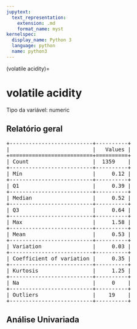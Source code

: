 ```yaml
--- 
jupytext:
  text_representation:
    extension: .md
    format_name: myst
kernelspec:
  display_name: Python 3
  language: python
  name: python3
---
```


(volatile acidity)= 

# volatile acidity
Tipo da variável: numeric
## Relatório geral

<pre>
+--------------------------+----------+
|                          |   Values |
+==========================+==========+
| Count                    |  1359    |
+--------------------------+----------+
| Mín                      |     0.12 |
+--------------------------+----------+
| Q1                       |     0.39 |
+--------------------------+----------+
| Median                   |     0.52 |
+--------------------------+----------+
| Q3                       |     0.64 |
+--------------------------+----------+
| Max                      |     1.58 |
+--------------------------+----------+
| Mean                     |     0.53 |
+--------------------------+----------+
| Variation                |     0.03 |
+--------------------------+----------+
| Coefficient of variation |     0.35 |
+--------------------------+----------+
| Kurtosis                 |     1.25 |
+--------------------------+----------+
| Na                       |     0    |
+--------------------------+----------+
| Outliers                 |    19    |
+--------------------------+----------+
</pre>



## Análise Univariada

<div><script src="https://cdn.plot.ly/plotly-latest.min.js"></script><div class="plotly-graph-div" id="ac29a492-6c33-4d6f-b92c-73208a06e0c6" style="height:370px; width:800px;"></div><script type="text/javascript">                                    window.PLOTLYENV=window.PLOTLYENV || {};                                    if (document.getElementById("ac29a492-6c33-4d6f-b92c-73208a06e0c6")) {                    Plotly.newPlot(                        "ac29a492-6c33-4d6f-b92c-73208a06e0c6",                        [{"boxmean": true, "boxpoints": false, "marker": {"color": "rgba(20, 36, 44, 0.7)", "outliercolor": "rgba(233, 75, 59, 1)"}, "name": "", "type": "box", "xaxis": "x", "y": [0.7, 0.88, 0.76, 0.28, 0.66, 0.6, 0.65, 0.58, 0.5, 0.58, 0.615, 0.61, 0.62, 0.62, 0.28, 0.56, 0.59, 0.32, 0.22, 0.39, 0.43, 0.49, 0.4, 0.39, 0.41, 0.71, 0.645, 0.675, 0.685, 0.655, 0.605, 0.32, 0.645, 0.6, 0.38, 1.13, 0.45, 0.61, 0.49, 0.66, 0.67, 0.52, 0.935, 0.29, 0.4, 0.31, 0.66, 0.52, 0.5, 0.38, 0.51, 0.62, 0.42, 0.63, 0.59, 0.39, 0.4, 0.69, 0.52, 0.735, 0.725, 0.52, 0.705, 0.32, 0.705, 0.63, 0.67, 0.69, 0.675, 0.32, 0.41, 0.785, 0.75, 0.625, 0.45, 0.43, 0.5, 0.67, 0.3, 0.55, 0.49, 0.49, 0.39, 0.62, 0.52, 0.49, 1.02, 0.6, 0.775, 0.5, 0.9, 0.545, 0.61, 0.5, 0.575, 0.49, 0.41, 0.63, 0.33, 0.785, 0.56, 0.62, 0.6, 0.31, 0.4, 0.54, 0.56, 0.55, 0.69, 1.07, 0.695, 0.71, 0.5, 0.62, 1.33, 1.33, 0.59, 0.38, 0.745, 0.5, 0.5, 1.04, 0.745, 0.715, 0.415, 0.56, 0.56, 0.34, 0.39, 0.67, 0.68, 0.49, 0.49, 0.4, 0.33, 0.52, 0.6, 0.43, 0.43, 0.68, 0.6, 0.95, 0.68, 0.53, 0.6, 0.59, 0.63, 0.64, 0.55, 0.63, 0.705, 0.885, 0.42, 0.62, 0.38, 0.5, 0.52, 0.805, 0.61, 0.61, 0.73, 0.61, 0.62, 0.31, 0.39, 0.705, 0.5, 0.49, 0.5, 0.37, 0.63, 0.55, 0.59, 0.58, 0.3, 0.835, 1.09, 0.32, 0.37, 0.5, 0.42, 0.43, 0.3, 0.57, 0.44, 0.3, 0.53, 0.725, 0.44, 0.57, 0.735, 0.49, 0.625, 0.725, 0.49, 0.53, 0.34, 0.53, 0.61, 0.645, 0.635, 0.43, 0.59, 0.82, 0.52, 0.48, 0.38, 0.37, 1.0, 0.63, 0.645, 0.635, 0.38, 0.58, 0.21, 0.66, 0.68, 0.6, 0.53, 0.32, 0.6, 0.35, 0.775, 0.57, 0.34, 0.695, 0.41, 0.31, 0.33, 0.975, 0.52, 0.37, 0.56, 0.26, 0.87, 0.35, 0.54, 0.18, 0.545, 0.37, 0.715, 0.65, 0.32, 0.4, 0.26, 0.27, 0.52, 0.59, 0.45, 0.4, 0.52, 0.42, 0.2, 0.55, 0.36, 0.34, 0.5, 0.83, 0.63, 0.65, 0.67, 0.53, 0.18, 0.705, 0.67, 0.65, 0.53, 0.62, 0.41, 0.43, 0.29, 0.53, 0.46, 0.47, 0.36, 0.35, 0.56, 0.77, 0.66, 0.61, 0.62, 0.59, 0.49, 0.53, 0.44, 0.27, 0.46, 0.36, 0.58, 0.56, 0.65, 0.695, 0.43, 0.43, 0.49, 0.28, 0.34, 0.42, 0.39, 0.57, 0.685, 0.815, 0.49, 0.56, 0.785, 0.67, 0.795, 0.665, 0.53, 0.21, 0.75, 0.41, 0.42, 0.43, 0.38, 0.7, 0.45, 0.58, 0.46, 0.615, 0.42, 0.575, 0.34, 0.27, 0.765, 0.24, 0.28, 0.55, 0.41, 0.54, 0.45, 0.625, 0.42, 0.26, 0.415, 0.51, 0.63, 0.54, 0.66, 0.46, 0.38, 0.85, 0.37, 0.665, 0.6, 0.37, 0.735, 0.59, 0.765, 0.26, 0.48, 0.6, 0.69, 0.31, 0.44, 0.39, 0.34, 0.46, 0.43, 0.45, 0.735, 0.4, 0.52, 0.725, 0.48, 0.58, 0.38, 0.77, 0.56, 0.84, 0.96, 0.24, 0.67, 0.78, 0.52, 0.84, 0.55, 0.37, 0.39, 0.41, 0.67, 0.45, 0.62, 0.31, 0.4, 0.685, 0.44, 0.57, 0.735, 0.38, 0.48, 0.53, 0.39, 0.37, 0.56, 0.33, 0.23, 0.62, 0.59, 0.63, 0.58, 0.43, 0.615, 0.26, 0.66, 0.315, 0.29, 0.5, 0.46, 0.36, 0.82, 0.32, 0.54, 0.37, 0.35, 0.28, 0.68, 0.27, 0.24, 0.685, 0.28, 0.3, 0.36, 0.36, 0.44, 0.67, 0.645, 0.32, 0.39, 0.775, 0.41, 0.4, 0.69, 0.39, 0.35, 0.52, 0.34, 0.44, 0.26, 0.24, 0.49, 0.24, 0.67, 0.59, 0.29, 0.42, 0.4, 0.51, 0.655, 0.6, 0.61, 0.21, 0.365, 0.25, 0.41, 0.39, 0.4, 0.43, 0.64, 0.38, 0.42, 0.63, 0.22, 0.38, 0.27, 0.48, 0.825, 0.35, 0.5, 0.59, 0.46, 0.715, 0.66, 0.31, 0.47, 0.55, 0.31, 0.35, 0.53, 0.51, 0.43, 0.46, 1.04, 0.645, 0.53, 0.645, 0.47, 0.6, 0.44, 0.54, 0.29, 0.7, 0.5, 0.36, 0.35, 0.24, 0.59, 0.34, 0.27, 0.5, 0.44, 0.47, 0.31, 0.5, 0.49, 0.28, 0.33, 0.51, 0.31, 0.73, 0.42, 0.29, 0.45, 0.39, 0.49, 0.72, 0.595, 0.4, 0.58, 0.585, 0.59, 0.915, 0.46, 0.835, 0.58, 0.6, 0.41, 0.48, 0.65, 0.36, 0.24, 0.38, 0.64, 0.39, 0.755, 0.6, 0.31, 0.46, 0.37, 0.54, 0.56, 0.58, 0.51, 0.69, 0.6, 0.54, 0.685, 0.28, 0.41, 0.935, 0.35, 0.84, 0.88, 0.885, 0.915, 0.29, 0.54, 0.59, 0.64, 0.67, 0.845, 0.48, 0.42, 0.43, 0.88, 0.36, 0.33, 0.47, 0.55, 0.5, 0.52, 0.84, 0.42, 0.57, 0.28, 0.4, 0.59, 0.49, 0.34, 0.73, 0.4, 0.73, 1.24, 0.4, 0.41, 0.8, 0.78, 0.26, 0.43, 0.45, 0.46, 0.78, 0.98, 0.65, 0.64, 0.66, 0.38, 1.185, 0.92, 0.49, 0.48, 0.47, 0.47, 0.65, 0.615, 0.38, 1.02, 0.64, 0.38, 0.765, 1.035, 0.78, 0.49, 0.545, 0.31, 1.025, 0.565, 0.69, 0.43, 0.74, 0.49, 0.46, 0.56, 0.66, 0.48, 0.42, 0.31, 1.115, 0.66, 0.72, 0.57, 0.865, 0.55, 0.875, 0.835, 0.45, 0.56, 0.965, 0.59, 0.46, 0.69, 0.76, 0.53, 0.615, 0.41, 0.39, 0.51, 0.34, 0.33, 0.5, 0.65, 0.54, 0.48, 0.91, 0.98, 0.87, 0.42, 0.58, 0.655, 0.7, 0.68, 0.67, 0.59, 0.6, 0.59, 0.72, 0.685, 0.57, 0.4, 0.4, 1.0, 0.765, 0.635, 0.43, 0.52, 0.57, 0.46, 0.82, 0.59, 0.35, 0.56, 0.63, 0.37, 0.64, 0.61, 0.6, 0.27, 0.89, 0.46, 0.37, 0.5, 0.61, 0.55, 0.585, 0.56, 0.52, 0.28, 0.25, 0.53, 0.48, 0.49, 0.5, 0.45, 0.39, 0.41, 0.51, 0.29, 0.715, 0.66, 0.685, 0.42, 0.54, 0.48, 0.46, 0.27, 0.57, 0.61, 0.685, 0.44, 0.47, 0.685, 0.665, 0.28, 0.31, 0.5, 0.42, 0.66, 0.5, 0.685, 0.25, 0.64, 0.68, 0.63, 0.43, 0.42, 0.36, 0.735, 0.26, 0.28, 0.56, 0.62, 1.01, 0.42, 0.62, 0.635, 0.49, 0.51, 0.63, 0.715, 0.56, 0.35, 0.21, 0.38, 0.31, 0.47, 0.61, 0.6, 0.56, 0.715, 0.31, 0.75, 0.8, 0.52, 0.57, 0.9, 0.34, 0.66, 0.45, 0.63, 0.59, 0.31, 1.02, 0.31, 0.635, 0.59, 0.58, 0.54, 0.56, 0.52, 0.305, 0.38, 0.28, 0.46, 0.395, 0.315, 0.715, 0.41, 0.36, 0.62, 0.41, 0.47, 0.22, 0.24, 0.67, 0.33, 0.61, 0.61, 0.4, 0.3, 0.63, 0.38, 0.46, 0.33, 0.27, 0.43, 0.5, 0.3, 0.44, 0.44, 0.28, 0.12, 0.31, 0.34, 0.43, 0.21, 0.36, 0.37, 0.57, 0.59, 0.47, 0.56, 0.57, 0.27, 0.34, 0.38, 0.66, 0.4, 0.56, 0.26, 0.38, 0.34, 0.33, 0.41, 0.59, 0.4, 0.45, 0.5, 0.86, 0.52, 0.58, 0.34, 0.36, 0.39, 0.295, 0.34, 0.4, 0.35, 0.6, 0.66, 0.84, 0.69, 0.43, 0.35, 0.29, 0.36, 0.43, 0.3, 0.35, 0.5, 0.28, 0.32, 1.005, 0.71, 0.58, 0.39, 0.38, 0.18, 0.5, 0.36, 0.51, 0.32, 0.58, 0.83, 0.31, 0.795, 0.34, 0.59, 0.55, 0.82, 0.57, 0.745, 0.37, 0.31, 0.91, 0.41, 0.5, 0.965, 0.49, 0.39, 0.39, 0.44, 0.78, 0.43, 0.49, 0.5, 0.46, 0.605, 0.33, 0.64, 0.48, 0.42, 0.53, 0.23, 0.4, 0.38, 0.29, 0.74, 0.61, 0.52, 0.31, 0.62, 0.33, 0.77, 0.35, 0.62, 0.25, 0.32, 0.37, 0.3, 0.27, 0.3, 0.38, 0.42, 0.48, 0.34, 0.19, 0.41, 0.26, 0.34, 0.54, 0.31, 0.725, 0.4, 0.52, 0.31, 0.34, 0.49, 0.48, 0.48, 0.57, 0.23, 0.3, 0.78, 0.47, 0.53, 0.42, 0.33, 0.24, 0.4, 0.69, 0.39, 0.66, 0.54, 0.5, 0.47, 0.4, 0.58, 0.24, 0.29, 0.76, 0.43, 0.43, 0.6, 0.19, 0.36, 0.48, 0.28, 0.25, 0.52, 0.41, 0.51, 0.4, 0.38, 0.45, 0.22, 0.32, 0.2, 0.5, 0.41, 0.39, 0.35, 0.33, 0.58, 0.6, 0.42, 0.58, 0.18, 0.51, 0.41, 0.41, 0.36, 0.45, 0.32, 0.785, 0.44, 0.54, 0.33, 0.34, 0.5, 0.36, 0.59, 0.42, 0.36, 0.61, 0.88, 0.66, 0.915, 0.35, 0.39, 0.4, 0.66, 0.64, 0.43, 0.8, 0.955, 0.4, 0.885, 0.25, 0.885, 0.745, 0.43, 0.58, 0.57, 0.26, 0.34, 0.42, 0.74, 0.36, 0.72, 0.39, 0.65, 0.44, 0.38, 0.33, 0.27, 0.57, 0.34, 0.4, 0.39, 0.32, 0.53, 0.36, 0.39, 0.46, 0.58, 0.58, 0.42, 0.43, 0.18, 0.815, 0.23, 0.75, 0.33, 0.55, 0.73, 0.67, 0.61, 0.37, 0.4, 0.56, 0.29, 0.55, 0.74, 0.41, 0.6, 0.58, 0.72, 0.66, 0.7, 0.64, 0.59, 0.58, 0.64, 0.635, 1.02, 0.45, 0.78, 0.37, 0.57, 0.43, 0.41, 0.49, 0.38, 0.44, 0.46, 0.58, 0.58, 0.715, 0.4, 0.69, 0.3, 0.46, 0.765, 0.63, 0.42, 0.37, 0.16, 0.6, 0.6, 0.74, 0.635, 0.395, 0.755, 0.63, 0.53, 0.6, 1.58, 0.645, 0.86, 0.37, 0.28, 0.79, 0.61, 0.69, 0.68, 0.62, 0.51, 1.18, 0.36, 0.36, 0.63, 0.74, 0.44, 0.76, 0.66, 0.74, 0.34, 0.36, 0.46, 0.52, 0.6, 0.87, 0.39, 0.775, 0.835, 0.58, 0.5, 0.51, 0.54, 0.42, 0.44, 0.59, 0.655, 0.57, 0.6, 0.62, 0.645, 0.58, 0.32, 0.34, 0.43, 0.64, 0.475, 0.54, 0.85, 0.83, 0.605, 0.5, 0.74, 0.54, 0.77, 0.61, 0.78, 0.58, 0.75, 0.815, 0.56, 0.885, 0.49, 0.45, 0.57, 0.83, 0.6, 0.755, 0.81, 0.64, 0.64, 0.48, 0.49, 0.64, 0.62, 0.52, 0.57, 0.685, 0.675, 0.59, 0.6, 0.67, 0.69, 0.3, 0.33, 0.5, 0.28, 0.24, 0.51, 0.29, 0.96, 0.47, 0.57, 0.32, 0.58, 0.34, 0.53, 0.64, 0.4, 0.54, 0.53, 0.26, 0.23, 0.41, 0.64, 0.18, 0.41, 0.43, 0.44, 0.4, 0.54, 0.38, 0.915, 0.59, 0.67, 0.37, 0.785, 0.63, 0.58, 0.67, 0.785, 0.67, 0.58, 0.38, 0.32, 0.58, 0.49, 0.45, 0.9, 0.54, 0.29, 0.2, 0.42, 0.785, 0.64, 0.63, 0.59, 0.48, 1.04, 0.98, 0.69, 0.7, 0.35, 0.6, 0.5, 0.47, 0.47, 0.875, 0.28, 0.62, 0.58, 0.33, 0.91, 0.655, 0.68, 0.64, 0.54, 0.57, 0.22, 0.65, 0.54, 0.31, 0.43, 0.74, 0.895, 0.725, 0.82, 0.585, 0.44, 0.38, 0.76, 0.81, 0.27, 0.18, 0.36, 0.69, 0.79, 0.56, 0.84, 0.84, 0.32, 0.53, 0.47, 0.7, 0.48, 0.48, 0.42, 0.48, 0.47, 0.53, 0.29, 0.69, 0.44, 0.705, 0.53, 0.39, 0.56, 0.55, 0.53, 0.58, 0.64, 0.39, 0.52, 0.25, 0.855, 0.44, 0.37, 0.63, 0.57, 0.6, 0.4, 0.36, 0.68, 0.67, 0.68, 0.735, 0.855, 0.56, 0.88, 0.63, 0.6, 0.695, 0.67, 0.16, 0.56, 0.51, 0.36, 0.38, 0.69, 0.58, 0.31, 0.52, 0.3, 0.7, 0.67, 0.56, 0.35, 0.715, 0.46, 0.32, 0.39, 0.31, 0.61, 0.66, 0.725, 0.55, 0.74, 0.51, 0.62, 0.6, 0.55, 0.645, 0.31], "yaxis": "y"}, {"marker": {"color": "rgba(20, 36, 44, 0.7)"}, "name": "", "points": false, "type": "violin", "xaxis": "x2", "y": [0.7, 0.88, 0.76, 0.28, 0.66, 0.6, 0.65, 0.58, 0.5, 0.58, 0.615, 0.61, 0.62, 0.62, 0.28, 0.56, 0.59, 0.32, 0.22, 0.39, 0.43, 0.49, 0.4, 0.39, 0.41, 0.71, 0.645, 0.675, 0.685, 0.655, 0.605, 0.32, 0.645, 0.6, 0.38, 1.13, 0.45, 0.61, 0.49, 0.66, 0.67, 0.52, 0.935, 0.29, 0.4, 0.31, 0.66, 0.52, 0.5, 0.38, 0.51, 0.62, 0.42, 0.63, 0.59, 0.39, 0.4, 0.69, 0.52, 0.735, 0.725, 0.52, 0.705, 0.32, 0.705, 0.63, 0.67, 0.69, 0.675, 0.32, 0.41, 0.785, 0.75, 0.625, 0.45, 0.43, 0.5, 0.67, 0.3, 0.55, 0.49, 0.49, 0.39, 0.62, 0.52, 0.49, 1.02, 0.6, 0.775, 0.5, 0.9, 0.545, 0.61, 0.5, 0.575, 0.49, 0.41, 0.63, 0.33, 0.785, 0.56, 0.62, 0.6, 0.31, 0.4, 0.54, 0.56, 0.55, 0.69, 1.07, 0.695, 0.71, 0.5, 0.62, 1.33, 1.33, 0.59, 0.38, 0.745, 0.5, 0.5, 1.04, 0.745, 0.715, 0.415, 0.56, 0.56, 0.34, 0.39, 0.67, 0.68, 0.49, 0.49, 0.4, 0.33, 0.52, 0.6, 0.43, 0.43, 0.68, 0.6, 0.95, 0.68, 0.53, 0.6, 0.59, 0.63, 0.64, 0.55, 0.63, 0.705, 0.885, 0.42, 0.62, 0.38, 0.5, 0.52, 0.805, 0.61, 0.61, 0.73, 0.61, 0.62, 0.31, 0.39, 0.705, 0.5, 0.49, 0.5, 0.37, 0.63, 0.55, 0.59, 0.58, 0.3, 0.835, 1.09, 0.32, 0.37, 0.5, 0.42, 0.43, 0.3, 0.57, 0.44, 0.3, 0.53, 0.725, 0.44, 0.57, 0.735, 0.49, 0.625, 0.725, 0.49, 0.53, 0.34, 0.53, 0.61, 0.645, 0.635, 0.43, 0.59, 0.82, 0.52, 0.48, 0.38, 0.37, 1.0, 0.63, 0.645, 0.635, 0.38, 0.58, 0.21, 0.66, 0.68, 0.6, 0.53, 0.32, 0.6, 0.35, 0.775, 0.57, 0.34, 0.695, 0.41, 0.31, 0.33, 0.975, 0.52, 0.37, 0.56, 0.26, 0.87, 0.35, 0.54, 0.18, 0.545, 0.37, 0.715, 0.65, 0.32, 0.4, 0.26, 0.27, 0.52, 0.59, 0.45, 0.4, 0.52, 0.42, 0.2, 0.55, 0.36, 0.34, 0.5, 0.83, 0.63, 0.65, 0.67, 0.53, 0.18, 0.705, 0.67, 0.65, 0.53, 0.62, 0.41, 0.43, 0.29, 0.53, 0.46, 0.47, 0.36, 0.35, 0.56, 0.77, 0.66, 0.61, 0.62, 0.59, 0.49, 0.53, 0.44, 0.27, 0.46, 0.36, 0.58, 0.56, 0.65, 0.695, 0.43, 0.43, 0.49, 0.28, 0.34, 0.42, 0.39, 0.57, 0.685, 0.815, 0.49, 0.56, 0.785, 0.67, 0.795, 0.665, 0.53, 0.21, 0.75, 0.41, 0.42, 0.43, 0.38, 0.7, 0.45, 0.58, 0.46, 0.615, 0.42, 0.575, 0.34, 0.27, 0.765, 0.24, 0.28, 0.55, 0.41, 0.54, 0.45, 0.625, 0.42, 0.26, 0.415, 0.51, 0.63, 0.54, 0.66, 0.46, 0.38, 0.85, 0.37, 0.665, 0.6, 0.37, 0.735, 0.59, 0.765, 0.26, 0.48, 0.6, 0.69, 0.31, 0.44, 0.39, 0.34, 0.46, 0.43, 0.45, 0.735, 0.4, 0.52, 0.725, 0.48, 0.58, 0.38, 0.77, 0.56, 0.84, 0.96, 0.24, 0.67, 0.78, 0.52, 0.84, 0.55, 0.37, 0.39, 0.41, 0.67, 0.45, 0.62, 0.31, 0.4, 0.685, 0.44, 0.57, 0.735, 0.38, 0.48, 0.53, 0.39, 0.37, 0.56, 0.33, 0.23, 0.62, 0.59, 0.63, 0.58, 0.43, 0.615, 0.26, 0.66, 0.315, 0.29, 0.5, 0.46, 0.36, 0.82, 0.32, 0.54, 0.37, 0.35, 0.28, 0.68, 0.27, 0.24, 0.685, 0.28, 0.3, 0.36, 0.36, 0.44, 0.67, 0.645, 0.32, 0.39, 0.775, 0.41, 0.4, 0.69, 0.39, 0.35, 0.52, 0.34, 0.44, 0.26, 0.24, 0.49, 0.24, 0.67, 0.59, 0.29, 0.42, 0.4, 0.51, 0.655, 0.6, 0.61, 0.21, 0.365, 0.25, 0.41, 0.39, 0.4, 0.43, 0.64, 0.38, 0.42, 0.63, 0.22, 0.38, 0.27, 0.48, 0.825, 0.35, 0.5, 0.59, 0.46, 0.715, 0.66, 0.31, 0.47, 0.55, 0.31, 0.35, 0.53, 0.51, 0.43, 0.46, 1.04, 0.645, 0.53, 0.645, 0.47, 0.6, 0.44, 0.54, 0.29, 0.7, 0.5, 0.36, 0.35, 0.24, 0.59, 0.34, 0.27, 0.5, 0.44, 0.47, 0.31, 0.5, 0.49, 0.28, 0.33, 0.51, 0.31, 0.73, 0.42, 0.29, 0.45, 0.39, 0.49, 0.72, 0.595, 0.4, 0.58, 0.585, 0.59, 0.915, 0.46, 0.835, 0.58, 0.6, 0.41, 0.48, 0.65, 0.36, 0.24, 0.38, 0.64, 0.39, 0.755, 0.6, 0.31, 0.46, 0.37, 0.54, 0.56, 0.58, 0.51, 0.69, 0.6, 0.54, 0.685, 0.28, 0.41, 0.935, 0.35, 0.84, 0.88, 0.885, 0.915, 0.29, 0.54, 0.59, 0.64, 0.67, 0.845, 0.48, 0.42, 0.43, 0.88, 0.36, 0.33, 0.47, 0.55, 0.5, 0.52, 0.84, 0.42, 0.57, 0.28, 0.4, 0.59, 0.49, 0.34, 0.73, 0.4, 0.73, 1.24, 0.4, 0.41, 0.8, 0.78, 0.26, 0.43, 0.45, 0.46, 0.78, 0.98, 0.65, 0.64, 0.66, 0.38, 1.185, 0.92, 0.49, 0.48, 0.47, 0.47, 0.65, 0.615, 0.38, 1.02, 0.64, 0.38, 0.765, 1.035, 0.78, 0.49, 0.545, 0.31, 1.025, 0.565, 0.69, 0.43, 0.74, 0.49, 0.46, 0.56, 0.66, 0.48, 0.42, 0.31, 1.115, 0.66, 0.72, 0.57, 0.865, 0.55, 0.875, 0.835, 0.45, 0.56, 0.965, 0.59, 0.46, 0.69, 0.76, 0.53, 0.615, 0.41, 0.39, 0.51, 0.34, 0.33, 0.5, 0.65, 0.54, 0.48, 0.91, 0.98, 0.87, 0.42, 0.58, 0.655, 0.7, 0.68, 0.67, 0.59, 0.6, 0.59, 0.72, 0.685, 0.57, 0.4, 0.4, 1.0, 0.765, 0.635, 0.43, 0.52, 0.57, 0.46, 0.82, 0.59, 0.35, 0.56, 0.63, 0.37, 0.64, 0.61, 0.6, 0.27, 0.89, 0.46, 0.37, 0.5, 0.61, 0.55, 0.585, 0.56, 0.52, 0.28, 0.25, 0.53, 0.48, 0.49, 0.5, 0.45, 0.39, 0.41, 0.51, 0.29, 0.715, 0.66, 0.685, 0.42, 0.54, 0.48, 0.46, 0.27, 0.57, 0.61, 0.685, 0.44, 0.47, 0.685, 0.665, 0.28, 0.31, 0.5, 0.42, 0.66, 0.5, 0.685, 0.25, 0.64, 0.68, 0.63, 0.43, 0.42, 0.36, 0.735, 0.26, 0.28, 0.56, 0.62, 1.01, 0.42, 0.62, 0.635, 0.49, 0.51, 0.63, 0.715, 0.56, 0.35, 0.21, 0.38, 0.31, 0.47, 0.61, 0.6, 0.56, 0.715, 0.31, 0.75, 0.8, 0.52, 0.57, 0.9, 0.34, 0.66, 0.45, 0.63, 0.59, 0.31, 1.02, 0.31, 0.635, 0.59, 0.58, 0.54, 0.56, 0.52, 0.305, 0.38, 0.28, 0.46, 0.395, 0.315, 0.715, 0.41, 0.36, 0.62, 0.41, 0.47, 0.22, 0.24, 0.67, 0.33, 0.61, 0.61, 0.4, 0.3, 0.63, 0.38, 0.46, 0.33, 0.27, 0.43, 0.5, 0.3, 0.44, 0.44, 0.28, 0.12, 0.31, 0.34, 0.43, 0.21, 0.36, 0.37, 0.57, 0.59, 0.47, 0.56, 0.57, 0.27, 0.34, 0.38, 0.66, 0.4, 0.56, 0.26, 0.38, 0.34, 0.33, 0.41, 0.59, 0.4, 0.45, 0.5, 0.86, 0.52, 0.58, 0.34, 0.36, 0.39, 0.295, 0.34, 0.4, 0.35, 0.6, 0.66, 0.84, 0.69, 0.43, 0.35, 0.29, 0.36, 0.43, 0.3, 0.35, 0.5, 0.28, 0.32, 1.005, 0.71, 0.58, 0.39, 0.38, 0.18, 0.5, 0.36, 0.51, 0.32, 0.58, 0.83, 0.31, 0.795, 0.34, 0.59, 0.55, 0.82, 0.57, 0.745, 0.37, 0.31, 0.91, 0.41, 0.5, 0.965, 0.49, 0.39, 0.39, 0.44, 0.78, 0.43, 0.49, 0.5, 0.46, 0.605, 0.33, 0.64, 0.48, 0.42, 0.53, 0.23, 0.4, 0.38, 0.29, 0.74, 0.61, 0.52, 0.31, 0.62, 0.33, 0.77, 0.35, 0.62, 0.25, 0.32, 0.37, 0.3, 0.27, 0.3, 0.38, 0.42, 0.48, 0.34, 0.19, 0.41, 0.26, 0.34, 0.54, 0.31, 0.725, 0.4, 0.52, 0.31, 0.34, 0.49, 0.48, 0.48, 0.57, 0.23, 0.3, 0.78, 0.47, 0.53, 0.42, 0.33, 0.24, 0.4, 0.69, 0.39, 0.66, 0.54, 0.5, 0.47, 0.4, 0.58, 0.24, 0.29, 0.76, 0.43, 0.43, 0.6, 0.19, 0.36, 0.48, 0.28, 0.25, 0.52, 0.41, 0.51, 0.4, 0.38, 0.45, 0.22, 0.32, 0.2, 0.5, 0.41, 0.39, 0.35, 0.33, 0.58, 0.6, 0.42, 0.58, 0.18, 0.51, 0.41, 0.41, 0.36, 0.45, 0.32, 0.785, 0.44, 0.54, 0.33, 0.34, 0.5, 0.36, 0.59, 0.42, 0.36, 0.61, 0.88, 0.66, 0.915, 0.35, 0.39, 0.4, 0.66, 0.64, 0.43, 0.8, 0.955, 0.4, 0.885, 0.25, 0.885, 0.745, 0.43, 0.58, 0.57, 0.26, 0.34, 0.42, 0.74, 0.36, 0.72, 0.39, 0.65, 0.44, 0.38, 0.33, 0.27, 0.57, 0.34, 0.4, 0.39, 0.32, 0.53, 0.36, 0.39, 0.46, 0.58, 0.58, 0.42, 0.43, 0.18, 0.815, 0.23, 0.75, 0.33, 0.55, 0.73, 0.67, 0.61, 0.37, 0.4, 0.56, 0.29, 0.55, 0.74, 0.41, 0.6, 0.58, 0.72, 0.66, 0.7, 0.64, 0.59, 0.58, 0.64, 0.635, 1.02, 0.45, 0.78, 0.37, 0.57, 0.43, 0.41, 0.49, 0.38, 0.44, 0.46, 0.58, 0.58, 0.715, 0.4, 0.69, 0.3, 0.46, 0.765, 0.63, 0.42, 0.37, 0.16, 0.6, 0.6, 0.74, 0.635, 0.395, 0.755, 0.63, 0.53, 0.6, 1.58, 0.645, 0.86, 0.37, 0.28, 0.79, 0.61, 0.69, 0.68, 0.62, 0.51, 1.18, 0.36, 0.36, 0.63, 0.74, 0.44, 0.76, 0.66, 0.74, 0.34, 0.36, 0.46, 0.52, 0.6, 0.87, 0.39, 0.775, 0.835, 0.58, 0.5, 0.51, 0.54, 0.42, 0.44, 0.59, 0.655, 0.57, 0.6, 0.62, 0.645, 0.58, 0.32, 0.34, 0.43, 0.64, 0.475, 0.54, 0.85, 0.83, 0.605, 0.5, 0.74, 0.54, 0.77, 0.61, 0.78, 0.58, 0.75, 0.815, 0.56, 0.885, 0.49, 0.45, 0.57, 0.83, 0.6, 0.755, 0.81, 0.64, 0.64, 0.48, 0.49, 0.64, 0.62, 0.52, 0.57, 0.685, 0.675, 0.59, 0.6, 0.67, 0.69, 0.3, 0.33, 0.5, 0.28, 0.24, 0.51, 0.29, 0.96, 0.47, 0.57, 0.32, 0.58, 0.34, 0.53, 0.64, 0.4, 0.54, 0.53, 0.26, 0.23, 0.41, 0.64, 0.18, 0.41, 0.43, 0.44, 0.4, 0.54, 0.38, 0.915, 0.59, 0.67, 0.37, 0.785, 0.63, 0.58, 0.67, 0.785, 0.67, 0.58, 0.38, 0.32, 0.58, 0.49, 0.45, 0.9, 0.54, 0.29, 0.2, 0.42, 0.785, 0.64, 0.63, 0.59, 0.48, 1.04, 0.98, 0.69, 0.7, 0.35, 0.6, 0.5, 0.47, 0.47, 0.875, 0.28, 0.62, 0.58, 0.33, 0.91, 0.655, 0.68, 0.64, 0.54, 0.57, 0.22, 0.65, 0.54, 0.31, 0.43, 0.74, 0.895, 0.725, 0.82, 0.585, 0.44, 0.38, 0.76, 0.81, 0.27, 0.18, 0.36, 0.69, 0.79, 0.56, 0.84, 0.84, 0.32, 0.53, 0.47, 0.7, 0.48, 0.48, 0.42, 0.48, 0.47, 0.53, 0.29, 0.69, 0.44, 0.705, 0.53, 0.39, 0.56, 0.55, 0.53, 0.58, 0.64, 0.39, 0.52, 0.25, 0.855, 0.44, 0.37, 0.63, 0.57, 0.6, 0.4, 0.36, 0.68, 0.67, 0.68, 0.735, 0.855, 0.56, 0.88, 0.63, 0.6, 0.695, 0.67, 0.16, 0.56, 0.51, 0.36, 0.38, 0.69, 0.58, 0.31, 0.52, 0.3, 0.7, 0.67, 0.56, 0.35, 0.715, 0.46, 0.32, 0.39, 0.31, 0.61, 0.66, 0.725, 0.55, 0.74, 0.51, 0.62, 0.6, 0.55, 0.645, 0.31], "yaxis": "y2"}, {"hovertemplate": "%{y:.d}<extra></extra>", "marker": {"color": "rgba(20, 36, 44, 0.7)"}, "type": "histogram", "x": [0.7, 0.88, 0.76, 0.28, 0.66, 0.6, 0.65, 0.58, 0.5, 0.58, 0.615, 0.61, 0.62, 0.62, 0.28, 0.56, 0.59, 0.32, 0.22, 0.39, 0.43, 0.49, 0.4, 0.39, 0.41, 0.71, 0.645, 0.675, 0.685, 0.655, 0.605, 0.32, 0.645, 0.6, 0.38, 1.13, 0.45, 0.61, 0.49, 0.66, 0.67, 0.52, 0.935, 0.29, 0.4, 0.31, 0.66, 0.52, 0.5, 0.38, 0.51, 0.62, 0.42, 0.63, 0.59, 0.39, 0.4, 0.69, 0.52, 0.735, 0.725, 0.52, 0.705, 0.32, 0.705, 0.63, 0.67, 0.69, 0.675, 0.32, 0.41, 0.785, 0.75, 0.625, 0.45, 0.43, 0.5, 0.67, 0.3, 0.55, 0.49, 0.49, 0.39, 0.62, 0.52, 0.49, 1.02, 0.6, 0.775, 0.5, 0.9, 0.545, 0.61, 0.5, 0.575, 0.49, 0.41, 0.63, 0.33, 0.785, 0.56, 0.62, 0.6, 0.31, 0.4, 0.54, 0.56, 0.55, 0.69, 1.07, 0.695, 0.71, 0.5, 0.62, 1.33, 1.33, 0.59, 0.38, 0.745, 0.5, 0.5, 1.04, 0.745, 0.715, 0.415, 0.56, 0.56, 0.34, 0.39, 0.67, 0.68, 0.49, 0.49, 0.4, 0.33, 0.52, 0.6, 0.43, 0.43, 0.68, 0.6, 0.95, 0.68, 0.53, 0.6, 0.59, 0.63, 0.64, 0.55, 0.63, 0.705, 0.885, 0.42, 0.62, 0.38, 0.5, 0.52, 0.805, 0.61, 0.61, 0.73, 0.61, 0.62, 0.31, 0.39, 0.705, 0.5, 0.49, 0.5, 0.37, 0.63, 0.55, 0.59, 0.58, 0.3, 0.835, 1.09, 0.32, 0.37, 0.5, 0.42, 0.43, 0.3, 0.57, 0.44, 0.3, 0.53, 0.725, 0.44, 0.57, 0.735, 0.49, 0.625, 0.725, 0.49, 0.53, 0.34, 0.53, 0.61, 0.645, 0.635, 0.43, 0.59, 0.82, 0.52, 0.48, 0.38, 0.37, 1.0, 0.63, 0.645, 0.635, 0.38, 0.58, 0.21, 0.66, 0.68, 0.6, 0.53, 0.32, 0.6, 0.35, 0.775, 0.57, 0.34, 0.695, 0.41, 0.31, 0.33, 0.975, 0.52, 0.37, 0.56, 0.26, 0.87, 0.35, 0.54, 0.18, 0.545, 0.37, 0.715, 0.65, 0.32, 0.4, 0.26, 0.27, 0.52, 0.59, 0.45, 0.4, 0.52, 0.42, 0.2, 0.55, 0.36, 0.34, 0.5, 0.83, 0.63, 0.65, 0.67, 0.53, 0.18, 0.705, 0.67, 0.65, 0.53, 0.62, 0.41, 0.43, 0.29, 0.53, 0.46, 0.47, 0.36, 0.35, 0.56, 0.77, 0.66, 0.61, 0.62, 0.59, 0.49, 0.53, 0.44, 0.27, 0.46, 0.36, 0.58, 0.56, 0.65, 0.695, 0.43, 0.43, 0.49, 0.28, 0.34, 0.42, 0.39, 0.57, 0.685, 0.815, 0.49, 0.56, 0.785, 0.67, 0.795, 0.665, 0.53, 0.21, 0.75, 0.41, 0.42, 0.43, 0.38, 0.7, 0.45, 0.58, 0.46, 0.615, 0.42, 0.575, 0.34, 0.27, 0.765, 0.24, 0.28, 0.55, 0.41, 0.54, 0.45, 0.625, 0.42, 0.26, 0.415, 0.51, 0.63, 0.54, 0.66, 0.46, 0.38, 0.85, 0.37, 0.665, 0.6, 0.37, 0.735, 0.59, 0.765, 0.26, 0.48, 0.6, 0.69, 0.31, 0.44, 0.39, 0.34, 0.46, 0.43, 0.45, 0.735, 0.4, 0.52, 0.725, 0.48, 0.58, 0.38, 0.77, 0.56, 0.84, 0.96, 0.24, 0.67, 0.78, 0.52, 0.84, 0.55, 0.37, 0.39, 0.41, 0.67, 0.45, 0.62, 0.31, 0.4, 0.685, 0.44, 0.57, 0.735, 0.38, 0.48, 0.53, 0.39, 0.37, 0.56, 0.33, 0.23, 0.62, 0.59, 0.63, 0.58, 0.43, 0.615, 0.26, 0.66, 0.315, 0.29, 0.5, 0.46, 0.36, 0.82, 0.32, 0.54, 0.37, 0.35, 0.28, 0.68, 0.27, 0.24, 0.685, 0.28, 0.3, 0.36, 0.36, 0.44, 0.67, 0.645, 0.32, 0.39, 0.775, 0.41, 0.4, 0.69, 0.39, 0.35, 0.52, 0.34, 0.44, 0.26, 0.24, 0.49, 0.24, 0.67, 0.59, 0.29, 0.42, 0.4, 0.51, 0.655, 0.6, 0.61, 0.21, 0.365, 0.25, 0.41, 0.39, 0.4, 0.43, 0.64, 0.38, 0.42, 0.63, 0.22, 0.38, 0.27, 0.48, 0.825, 0.35, 0.5, 0.59, 0.46, 0.715, 0.66, 0.31, 0.47, 0.55, 0.31, 0.35, 0.53, 0.51, 0.43, 0.46, 1.04, 0.645, 0.53, 0.645, 0.47, 0.6, 0.44, 0.54, 0.29, 0.7, 0.5, 0.36, 0.35, 0.24, 0.59, 0.34, 0.27, 0.5, 0.44, 0.47, 0.31, 0.5, 0.49, 0.28, 0.33, 0.51, 0.31, 0.73, 0.42, 0.29, 0.45, 0.39, 0.49, 0.72, 0.595, 0.4, 0.58, 0.585, 0.59, 0.915, 0.46, 0.835, 0.58, 0.6, 0.41, 0.48, 0.65, 0.36, 0.24, 0.38, 0.64, 0.39, 0.755, 0.6, 0.31, 0.46, 0.37, 0.54, 0.56, 0.58, 0.51, 0.69, 0.6, 0.54, 0.685, 0.28, 0.41, 0.935, 0.35, 0.84, 0.88, 0.885, 0.915, 0.29, 0.54, 0.59, 0.64, 0.67, 0.845, 0.48, 0.42, 0.43, 0.88, 0.36, 0.33, 0.47, 0.55, 0.5, 0.52, 0.84, 0.42, 0.57, 0.28, 0.4, 0.59, 0.49, 0.34, 0.73, 0.4, 0.73, 1.24, 0.4, 0.41, 0.8, 0.78, 0.26, 0.43, 0.45, 0.46, 0.78, 0.98, 0.65, 0.64, 0.66, 0.38, 1.185, 0.92, 0.49, 0.48, 0.47, 0.47, 0.65, 0.615, 0.38, 1.02, 0.64, 0.38, 0.765, 1.035, 0.78, 0.49, 0.545, 0.31, 1.025, 0.565, 0.69, 0.43, 0.74, 0.49, 0.46, 0.56, 0.66, 0.48, 0.42, 0.31, 1.115, 0.66, 0.72, 0.57, 0.865, 0.55, 0.875, 0.835, 0.45, 0.56, 0.965, 0.59, 0.46, 0.69, 0.76, 0.53, 0.615, 0.41, 0.39, 0.51, 0.34, 0.33, 0.5, 0.65, 0.54, 0.48, 0.91, 0.98, 0.87, 0.42, 0.58, 0.655, 0.7, 0.68, 0.67, 0.59, 0.6, 0.59, 0.72, 0.685, 0.57, 0.4, 0.4, 1.0, 0.765, 0.635, 0.43, 0.52, 0.57, 0.46, 0.82, 0.59, 0.35, 0.56, 0.63, 0.37, 0.64, 0.61, 0.6, 0.27, 0.89, 0.46, 0.37, 0.5, 0.61, 0.55, 0.585, 0.56, 0.52, 0.28, 0.25, 0.53, 0.48, 0.49, 0.5, 0.45, 0.39, 0.41, 0.51, 0.29, 0.715, 0.66, 0.685, 0.42, 0.54, 0.48, 0.46, 0.27, 0.57, 0.61, 0.685, 0.44, 0.47, 0.685, 0.665, 0.28, 0.31, 0.5, 0.42, 0.66, 0.5, 0.685, 0.25, 0.64, 0.68, 0.63, 0.43, 0.42, 0.36, 0.735, 0.26, 0.28, 0.56, 0.62, 1.01, 0.42, 0.62, 0.635, 0.49, 0.51, 0.63, 0.715, 0.56, 0.35, 0.21, 0.38, 0.31, 0.47, 0.61, 0.6, 0.56, 0.715, 0.31, 0.75, 0.8, 0.52, 0.57, 0.9, 0.34, 0.66, 0.45, 0.63, 0.59, 0.31, 1.02, 0.31, 0.635, 0.59, 0.58, 0.54, 0.56, 0.52, 0.305, 0.38, 0.28, 0.46, 0.395, 0.315, 0.715, 0.41, 0.36, 0.62, 0.41, 0.47, 0.22, 0.24, 0.67, 0.33, 0.61, 0.61, 0.4, 0.3, 0.63, 0.38, 0.46, 0.33, 0.27, 0.43, 0.5, 0.3, 0.44, 0.44, 0.28, 0.12, 0.31, 0.34, 0.43, 0.21, 0.36, 0.37, 0.57, 0.59, 0.47, 0.56, 0.57, 0.27, 0.34, 0.38, 0.66, 0.4, 0.56, 0.26, 0.38, 0.34, 0.33, 0.41, 0.59, 0.4, 0.45, 0.5, 0.86, 0.52, 0.58, 0.34, 0.36, 0.39, 0.295, 0.34, 0.4, 0.35, 0.6, 0.66, 0.84, 0.69, 0.43, 0.35, 0.29, 0.36, 0.43, 0.3, 0.35, 0.5, 0.28, 0.32, 1.005, 0.71, 0.58, 0.39, 0.38, 0.18, 0.5, 0.36, 0.51, 0.32, 0.58, 0.83, 0.31, 0.795, 0.34, 0.59, 0.55, 0.82, 0.57, 0.745, 0.37, 0.31, 0.91, 0.41, 0.5, 0.965, 0.49, 0.39, 0.39, 0.44, 0.78, 0.43, 0.49, 0.5, 0.46, 0.605, 0.33, 0.64, 0.48, 0.42, 0.53, 0.23, 0.4, 0.38, 0.29, 0.74, 0.61, 0.52, 0.31, 0.62, 0.33, 0.77, 0.35, 0.62, 0.25, 0.32, 0.37, 0.3, 0.27, 0.3, 0.38, 0.42, 0.48, 0.34, 0.19, 0.41, 0.26, 0.34, 0.54, 0.31, 0.725, 0.4, 0.52, 0.31, 0.34, 0.49, 0.48, 0.48, 0.57, 0.23, 0.3, 0.78, 0.47, 0.53, 0.42, 0.33, 0.24, 0.4, 0.69, 0.39, 0.66, 0.54, 0.5, 0.47, 0.4, 0.58, 0.24, 0.29, 0.76, 0.43, 0.43, 0.6, 0.19, 0.36, 0.48, 0.28, 0.25, 0.52, 0.41, 0.51, 0.4, 0.38, 0.45, 0.22, 0.32, 0.2, 0.5, 0.41, 0.39, 0.35, 0.33, 0.58, 0.6, 0.42, 0.58, 0.18, 0.51, 0.41, 0.41, 0.36, 0.45, 0.32, 0.785, 0.44, 0.54, 0.33, 0.34, 0.5, 0.36, 0.59, 0.42, 0.36, 0.61, 0.88, 0.66, 0.915, 0.35, 0.39, 0.4, 0.66, 0.64, 0.43, 0.8, 0.955, 0.4, 0.885, 0.25, 0.885, 0.745, 0.43, 0.58, 0.57, 0.26, 0.34, 0.42, 0.74, 0.36, 0.72, 0.39, 0.65, 0.44, 0.38, 0.33, 0.27, 0.57, 0.34, 0.4, 0.39, 0.32, 0.53, 0.36, 0.39, 0.46, 0.58, 0.58, 0.42, 0.43, 0.18, 0.815, 0.23, 0.75, 0.33, 0.55, 0.73, 0.67, 0.61, 0.37, 0.4, 0.56, 0.29, 0.55, 0.74, 0.41, 0.6, 0.58, 0.72, 0.66, 0.7, 0.64, 0.59, 0.58, 0.64, 0.635, 1.02, 0.45, 0.78, 0.37, 0.57, 0.43, 0.41, 0.49, 0.38, 0.44, 0.46, 0.58, 0.58, 0.715, 0.4, 0.69, 0.3, 0.46, 0.765, 0.63, 0.42, 0.37, 0.16, 0.6, 0.6, 0.74, 0.635, 0.395, 0.755, 0.63, 0.53, 0.6, 1.58, 0.645, 0.86, 0.37, 0.28, 0.79, 0.61, 0.69, 0.68, 0.62, 0.51, 1.18, 0.36, 0.36, 0.63, 0.74, 0.44, 0.76, 0.66, 0.74, 0.34, 0.36, 0.46, 0.52, 0.6, 0.87, 0.39, 0.775, 0.835, 0.58, 0.5, 0.51, 0.54, 0.42, 0.44, 0.59, 0.655, 0.57, 0.6, 0.62, 0.645, 0.58, 0.32, 0.34, 0.43, 0.64, 0.475, 0.54, 0.85, 0.83, 0.605, 0.5, 0.74, 0.54, 0.77, 0.61, 0.78, 0.58, 0.75, 0.815, 0.56, 0.885, 0.49, 0.45, 0.57, 0.83, 0.6, 0.755, 0.81, 0.64, 0.64, 0.48, 0.49, 0.64, 0.62, 0.52, 0.57, 0.685, 0.675, 0.59, 0.6, 0.67, 0.69, 0.3, 0.33, 0.5, 0.28, 0.24, 0.51, 0.29, 0.96, 0.47, 0.57, 0.32, 0.58, 0.34, 0.53, 0.64, 0.4, 0.54, 0.53, 0.26, 0.23, 0.41, 0.64, 0.18, 0.41, 0.43, 0.44, 0.4, 0.54, 0.38, 0.915, 0.59, 0.67, 0.37, 0.785, 0.63, 0.58, 0.67, 0.785, 0.67, 0.58, 0.38, 0.32, 0.58, 0.49, 0.45, 0.9, 0.54, 0.29, 0.2, 0.42, 0.785, 0.64, 0.63, 0.59, 0.48, 1.04, 0.98, 0.69, 0.7, 0.35, 0.6, 0.5, 0.47, 0.47, 0.875, 0.28, 0.62, 0.58, 0.33, 0.91, 0.655, 0.68, 0.64, 0.54, 0.57, 0.22, 0.65, 0.54, 0.31, 0.43, 0.74, 0.895, 0.725, 0.82, 0.585, 0.44, 0.38, 0.76, 0.81, 0.27, 0.18, 0.36, 0.69, 0.79, 0.56, 0.84, 0.84, 0.32, 0.53, 0.47, 0.7, 0.48, 0.48, 0.42, 0.48, 0.47, 0.53, 0.29, 0.69, 0.44, 0.705, 0.53, 0.39, 0.56, 0.55, 0.53, 0.58, 0.64, 0.39, 0.52, 0.25, 0.855, 0.44, 0.37, 0.63, 0.57, 0.6, 0.4, 0.36, 0.68, 0.67, 0.68, 0.735, 0.855, 0.56, 0.88, 0.63, 0.6, 0.695, 0.67, 0.16, 0.56, 0.51, 0.36, 0.38, 0.69, 0.58, 0.31, 0.52, 0.3, 0.7, 0.67, 0.56, 0.35, 0.715, 0.46, 0.32, 0.39, 0.31, 0.61, 0.66, 0.725, 0.55, 0.74, 0.51, 0.62, 0.6, 0.55, 0.645, 0.31], "xaxis": "x3", "yaxis": "y3"}],                        {"height": 370, "hovermode": "x", "margin": {"b": 50, "l": 50, "r": 50, "t": 100}, "paper_bgcolor": "rgba(0, 0, 0, 0)", "plot_bgcolor": "rgb(243, 243, 243)", "separators": ",.", "showlegend": false, "template": {"data": {"bar": [{"error_x": {"color": "#2a3f5f"}, "error_y": {"color": "#2a3f5f"}, "marker": {"line": {"color": "#E5ECF6", "width": 0.5}}, "type": "bar"}], "barpolar": [{"marker": {"line": {"color": "#E5ECF6", "width": 0.5}}, "type": "barpolar"}], "carpet": [{"aaxis": {"endlinecolor": "#2a3f5f", "gridcolor": "white", "linecolor": "white", "minorgridcolor": "white", "startlinecolor": "#2a3f5f"}, "baxis": {"endlinecolor": "#2a3f5f", "gridcolor": "white", "linecolor": "white", "minorgridcolor": "white", "startlinecolor": "#2a3f5f"}, "type": "carpet"}], "choropleth": [{"colorbar": {"outlinewidth": 0, "ticks": ""}, "type": "choropleth"}], "contour": [{"colorbar": {"outlinewidth": 0, "ticks": ""}, "colorscale": [[0.0, "#0d0887"], [0.1111111111111111, "#46039f"], [0.2222222222222222, "#7201a8"], [0.3333333333333333, "#9c179e"], [0.4444444444444444, "#bd3786"], [0.5555555555555556, "#d8576b"], [0.6666666666666666, "#ed7953"], [0.7777777777777778, "#fb9f3a"], [0.8888888888888888, "#fdca26"], [1.0, "#f0f921"]], "type": "contour"}], "contourcarpet": [{"colorbar": {"outlinewidth": 0, "ticks": ""}, "type": "contourcarpet"}], "heatmap": [{"colorbar": {"outlinewidth": 0, "ticks": ""}, "colorscale": [[0.0, "#0d0887"], [0.1111111111111111, "#46039f"], [0.2222222222222222, "#7201a8"], [0.3333333333333333, "#9c179e"], [0.4444444444444444, "#bd3786"], [0.5555555555555556, "#d8576b"], [0.6666666666666666, "#ed7953"], [0.7777777777777778, "#fb9f3a"], [0.8888888888888888, "#fdca26"], [1.0, "#f0f921"]], "type": "heatmap"}], "heatmapgl": [{"colorbar": {"outlinewidth": 0, "ticks": ""}, "colorscale": [[0.0, "#0d0887"], [0.1111111111111111, "#46039f"], [0.2222222222222222, "#7201a8"], [0.3333333333333333, "#9c179e"], [0.4444444444444444, "#bd3786"], [0.5555555555555556, "#d8576b"], [0.6666666666666666, "#ed7953"], [0.7777777777777778, "#fb9f3a"], [0.8888888888888888, "#fdca26"], [1.0, "#f0f921"]], "type": "heatmapgl"}], "histogram": [{"marker": {"colorbar": {"outlinewidth": 0, "ticks": ""}}, "type": "histogram"}], "histogram2d": [{"colorbar": {"outlinewidth": 0, "ticks": ""}, "colorscale": [[0.0, "#0d0887"], [0.1111111111111111, "#46039f"], [0.2222222222222222, "#7201a8"], [0.3333333333333333, "#9c179e"], [0.4444444444444444, "#bd3786"], [0.5555555555555556, "#d8576b"], [0.6666666666666666, "#ed7953"], [0.7777777777777778, "#fb9f3a"], [0.8888888888888888, "#fdca26"], [1.0, "#f0f921"]], "type": "histogram2d"}], "histogram2dcontour": [{"colorbar": {"outlinewidth": 0, "ticks": ""}, "colorscale": [[0.0, "#0d0887"], [0.1111111111111111, "#46039f"], [0.2222222222222222, "#7201a8"], [0.3333333333333333, "#9c179e"], [0.4444444444444444, "#bd3786"], [0.5555555555555556, "#d8576b"], [0.6666666666666666, "#ed7953"], [0.7777777777777778, "#fb9f3a"], [0.8888888888888888, "#fdca26"], [1.0, "#f0f921"]], "type": "histogram2dcontour"}], "mesh3d": [{"colorbar": {"outlinewidth": 0, "ticks": ""}, "type": "mesh3d"}], "parcoords": [{"line": {"colorbar": {"outlinewidth": 0, "ticks": ""}}, "type": "parcoords"}], "pie": [{"automargin": true, "type": "pie"}], "scatter": [{"marker": {"colorbar": {"outlinewidth": 0, "ticks": ""}}, "type": "scatter"}], "scatter3d": [{"line": {"colorbar": {"outlinewidth": 0, "ticks": ""}}, "marker": {"colorbar": {"outlinewidth": 0, "ticks": ""}}, "type": "scatter3d"}], "scattercarpet": [{"marker": {"colorbar": {"outlinewidth": 0, "ticks": ""}}, "type": "scattercarpet"}], "scattergeo": [{"marker": {"colorbar": {"outlinewidth": 0, "ticks": ""}}, "type": "scattergeo"}], "scattergl": [{"marker": {"colorbar": {"outlinewidth": 0, "ticks": ""}}, "type": "scattergl"}], "scattermapbox": [{"marker": {"colorbar": {"outlinewidth": 0, "ticks": ""}}, "type": "scattermapbox"}], "scatterpolar": [{"marker": {"colorbar": {"outlinewidth": 0, "ticks": ""}}, "type": "scatterpolar"}], "scatterpolargl": [{"marker": {"colorbar": {"outlinewidth": 0, "ticks": ""}}, "type": "scatterpolargl"}], "scatterternary": [{"marker": {"colorbar": {"outlinewidth": 0, "ticks": ""}}, "type": "scatterternary"}], "surface": [{"colorbar": {"outlinewidth": 0, "ticks": ""}, "colorscale": [[0.0, "#0d0887"], [0.1111111111111111, "#46039f"], [0.2222222222222222, "#7201a8"], [0.3333333333333333, "#9c179e"], [0.4444444444444444, "#bd3786"], [0.5555555555555556, "#d8576b"], [0.6666666666666666, "#ed7953"], [0.7777777777777778, "#fb9f3a"], [0.8888888888888888, "#fdca26"], [1.0, "#f0f921"]], "type": "surface"}], "table": [{"cells": {"fill": {"color": "#EBF0F8"}, "line": {"color": "white"}}, "header": {"fill": {"color": "#C8D4E3"}, "line": {"color": "white"}}, "type": "table"}]}, "layout": {"annotationdefaults": {"arrowcolor": "#2a3f5f", "arrowhead": 0, "arrowwidth": 1}, "coloraxis": {"colorbar": {"outlinewidth": 0, "ticks": ""}}, "colorscale": {"diverging": [[0, "#8e0152"], [0.1, "#c51b7d"], [0.2, "#de77ae"], [0.3, "#f1b6da"], [0.4, "#fde0ef"], [0.5, "#f7f7f7"], [0.6, "#e6f5d0"], [0.7, "#b8e186"], [0.8, "#7fbc41"], [0.9, "#4d9221"], [1, "#276419"]], "sequential": [[0.0, "#0d0887"], [0.1111111111111111, "#46039f"], [0.2222222222222222, "#7201a8"], [0.3333333333333333, "#9c179e"], [0.4444444444444444, "#bd3786"], [0.5555555555555556, "#d8576b"], [0.6666666666666666, "#ed7953"], [0.7777777777777778, "#fb9f3a"], [0.8888888888888888, "#fdca26"], [1.0, "#f0f921"]], "sequentialminus": [[0.0, "#0d0887"], [0.1111111111111111, "#46039f"], [0.2222222222222222, "#7201a8"], [0.3333333333333333, "#9c179e"], [0.4444444444444444, "#bd3786"], [0.5555555555555556, "#d8576b"], [0.6666666666666666, "#ed7953"], [0.7777777777777778, "#fb9f3a"], [0.8888888888888888, "#fdca26"], [1.0, "#f0f921"]]}, "colorway": ["#636efa", "#EF553B", "#00cc96", "#ab63fa", "#FFA15A", "#19d3f3", "#FF6692", "#B6E880", "#FF97FF", "#FECB52"], "font": {"color": "#2a3f5f"}, "geo": {"bgcolor": "white", "lakecolor": "white", "landcolor": "#E5ECF6", "showlakes": true, "showland": true, "subunitcolor": "white"}, "hoverlabel": {"align": "left"}, "hovermode": "closest", "mapbox": {"style": "light"}, "paper_bgcolor": "white", "plot_bgcolor": "#E5ECF6", "polar": {"angularaxis": {"gridcolor": "white", "linecolor": "white", "ticks": ""}, "bgcolor": "#E5ECF6", "radialaxis": {"gridcolor": "white", "linecolor": "white", "ticks": ""}}, "scene": {"xaxis": {"backgroundcolor": "#E5ECF6", "gridcolor": "white", "gridwidth": 2, "linecolor": "white", "showbackground": true, "ticks": "", "zerolinecolor": "white"}, "yaxis": {"backgroundcolor": "#E5ECF6", "gridcolor": "white", "gridwidth": 2, "linecolor": "white", "showbackground": true, "ticks": "", "zerolinecolor": "white"}, "zaxis": {"backgroundcolor": "#E5ECF6", "gridcolor": "white", "gridwidth": 2, "linecolor": "white", "showbackground": true, "ticks": "", "zerolinecolor": "white"}}, "shapedefaults": {"line": {"color": "#2a3f5f"}}, "ternary": {"aaxis": {"gridcolor": "white", "linecolor": "white", "ticks": ""}, "baxis": {"gridcolor": "white", "linecolor": "white", "ticks": ""}, "bgcolor": "#E5ECF6", "caxis": {"gridcolor": "white", "linecolor": "white", "ticks": ""}}, "title": {"x": 0.05}, "xaxis": {"automargin": true, "gridcolor": "white", "linecolor": "white", "ticks": "", "title": {"standoff": 15}, "zerolinecolor": "white", "zerolinewidth": 2}, "yaxis": {"automargin": true, "gridcolor": "white", "linecolor": "white", "ticks": "", "title": {"standoff": 15}, "zerolinecolor": "white", "zerolinewidth": 2}}}, "title": {"font": {"color": "rgba(20, 36, 44, 0.7)"}, "text": "volatile acidity"}, "width": 800, "xaxis": {"anchor": "y", "domain": [0.0, 0.17333333333333334], "linecolor": "rgba(100, 100, 100, 0)", "showgrid": false, "tickfont": {"color": "rgba(100, 100, 100, 0.8)"}, "zeroline": false}, "xaxis2": {"anchor": "y2", "domain": [0.24, 0.41333333333333333], "linecolor": "rgba(100, 100, 100, 0)", "showgrid": false, "tickfont": {"color": "rgba(100, 100, 100, 0.8)"}, "zeroline": false}, "xaxis3": {"anchor": "y3", "domain": [0.48, 1.0], "hoverformat": ",.2f", "linecolor": "rgba(100, 100, 100, 0)", "showgrid": false, "tickfont": {"color": "rgba(100, 100, 100, 0.8)"}, "zeroline": false}, "yaxis": {"anchor": "x", "domain": [0.0, 1.0], "hoverformat": ",.2f", "linecolor": "rgba(100, 100, 100, 0)", "showgrid": false, "tickfont": {"color": "rgba(100, 100, 100, 0.8)"}, "zeroline": false}, "yaxis2": {"anchor": "x2", "domain": [0.0, 1.0], "hoverformat": ",.2f", "linecolor": "rgba(100, 100, 100, 0)", "showgrid": false, "tickfont": {"color": "rgba(100, 100, 100, 0.8)"}, "zeroline": false}, "yaxis3": {"anchor": "x3", "domain": [0.0, 1.0], "linecolor": "rgba(100, 100, 100, 0)", "showgrid": false, "tickfont": {"color": "rgba(100, 100, 100, 0.8)"}, "zeroline": false}},                        {"displayModeBar": false, "showTips": false, "responsive": true}                    )                };                            </script></div>

